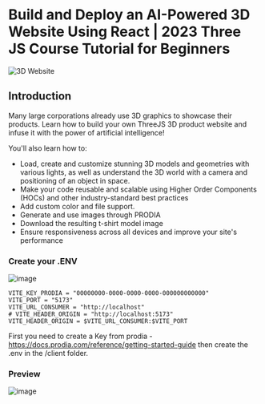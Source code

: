 # Build and Deploy an AI-Powered 3D Website Using React | 2023 Three JS Course Tutorial for Beginners
![3D Website](https://i.ibb.co/Krk39Cf/Thumbnali.png)

## Introduction
Many large corporations already use 3D graphics to showcase their products. Learn how to build your own ThreeJS 3D product website and infuse it with the power of artificial intelligence! 

You'll also learn how to:
- Load, create and customize stunning 3D models and geometries with various lights, as well as understand the 3D world with a camera and positioning of an object in space.
- Make your code reusable and scalable using Higher Order Components (HOCs) and other industry-standard best practices
- Add custom color and file support.
- Generate and use images through PRODIA 
- Download the resulting t-shirt model image
- Ensure responsiveness across all devices and improve your site's performance

### Create your .ENV 
![image](https://github.com/ERIK2807/project_threejs_ai_Prodia/assets/25250075/5df165bf-8d76-4693-accd-f608dcb10539)
```
VITE_KEY_PRODIA = "00000000-0000-0000-0000-000000000000"
VITE_PORT = "5173"
VITE_URL_CONSUMER = "http://localhost"
# VITE_HEADER_ORIGIN = "http://localhost:5173"
VITE_HEADER_ORIGIN = $VITE_URL_CONSUMER:$VITE_PORT
```
First you need to create a Key from prodia - https://docs.prodia.com/reference/getting-started-guide then create the .env in the  /client folder.

### Preview
![image](https://github.com/ERIK2807/project_threejs_ai_Prodia/assets/25250075/b2dc8d16-1812-4e2c-b303-ded916f50efd)
